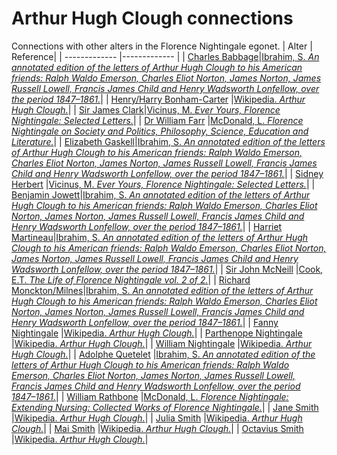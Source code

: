 # Arthur Hugh Clough connections
Connections with other alters in the Florence Nightingale egonet.
| Alter  | Reference|
| ------------- |------------- |
| [Charles Babbage](https://github.com/altealo/FNTest/blob/master/AltersReferences/CharlesBabbage.md)|[Ibrahim, S. *An annotated edition of the letters of Arthur Hugh Clough to his American friends: Ralph Waldo Emerson, Charles Eliot Norton, James Norton, James Russell Lowell, Francis James Child and Henry Wadsworth Lonfellow, over the period 1847–1861.*](https://www.dora.dmu.ac.uk/xmlui/bitstream/handle/2086/11468/Susan%20Ibrahim%20e-thesis%20submission.pdf;sequence=1)|
| [Henry/Harry Bonham-Carter](https://github.com/altealo/FNTest/blob/master/AltersReferences/HenryBonhamCarter.md)  |[Wikipedia. *Arthur Hugh Clough.*](https://en.wikipedia.org/wiki/Arthur_Hugh_Clough)|
| [Sir James Clark](https://github.com/altealo/FNTest/blob/master/AltersReferences/JamesClark.md)|[Vicinus, M. *Ever Yours, Florence Nightingale: Selected Letters.*](https://books.google.co.uk/books?id=jaK2lF6mfE8C&pg=PA197&lpg=PA197&dq=arthur+clough+and+william+bowman&source=bl&ots=cRWWptu_S0&sig=ACfU3U2e0kPV6O05d3i6j_Ncq1psWbjzxQ&hl=en&sa=X&ved=2ahUKEwjGiNvo7NjkAhVYi1wKHS8PBLgQ6AEwDHoECAkQAQ#v=onepage&q=arthur%20clough%20and%20william%20bowman&f=false)|
| [Dr William Farr](https://github.com/altealo/FNTest/blob/master/AltersReferences/WilliamFarr.md)  |[McDonald, L. *Florence Nightingale on Society and Politics, Philosophy, Science, Education and Literature.*](https://books.google.co.uk/books?id=2Lvo9XhNIGMC&pg=PA832&lpg=PA832&dq=arthur+hugh+clough+and+william+farr&source=bl&ots=k6QqDy21_e&sig=ACfU3U252ydLeCeNKt8DE372QVvILsOFyw&hl=en&sa=X&ved=2ahUKEwiRp8nz3s3lAhXKTMAKHT33D_sQ6AEwA3oECAkQAg#v=onepage&q=arthur%20hugh%20clough%20and%20william%20farr&f=false)|
| [Elizabeth Gaskell](https://github.com/altealo/FNTest/blob/master/AltersReferences/ElizabethGaskell.md)|[Ibrahim, S. *An annotated edition of the letters of Arthur Hugh Clough to his American friends: Ralph Waldo Emerson, Charles Eliot Norton, James Norton, James Russell Lowell, Francis James Child and Henry Wadsworth Lonfellow, over the period 1847–1861.*](https://www.dora.dmu.ac.uk/xmlui/bitstream/handle/2086/11468/Susan%20Ibrahim%20e-thesis%20submission.pdf;sequence=1)|
| [Sidney Herbert](https://github.com/altealo/FNTest/blob/master/AltersReferences/SidneyHerbert.md)  |[Vicinus, M. *Ever Yours, Florence Nightingale: Selected Letters.*](https://books.google.co.uk/books?id=jaK2lF6mfE8C&pg=PA197&lpg=PA197&dq=arthur+clough+and+william+bowman&source=bl&ots=cRWWptu_S0&sig=ACfU3U2e0kPV6O05d3i6j_Ncq1psWbjzxQ&hl=en&sa=X&ved=2ahUKEwjGiNvo7NjkAhVYi1wKHS8PBLgQ6AEwDHoECAkQAQ#v=onepage&q=arthur%20clough%20and%20sidney%20herbert&f=false)|
| [Benjamin Jowett](https://github.com/altealo/FNTest/blob/master/AltersReferences/BenjaminJowett.md)|[Ibrahim, S. *An annotated edition of the letters of Arthur Hugh Clough to his American friends: Ralph Waldo Emerson, Charles Eliot Norton, James Norton, James Russell Lowell, Francis James Child and Henry Wadsworth Lonfellow, over the period 1847–1861.*](https://www.dora.dmu.ac.uk/xmlui/bitstream/handle/2086/11468/Susan%20Ibrahim%20e-thesis%20submission.pdf;sequence=1)|
| [Harriet Martineau](https://github.com/altealo/FNTest/blob/master/AltersReferences/HarrietMartineau.md)|[Ibrahim, S. *An annotated edition of the letters of Arthur Hugh Clough to his American friends: Ralph Waldo Emerson, Charles Eliot Norton, James Norton, James Russell Lowell, Francis James Child and Henry Wadsworth Lonfellow, over the period 1847–1861.*](https://www.dora.dmu.ac.uk/xmlui/bitstream/handle/2086/11468/Susan%20Ibrahim%20e-thesis%20submission.pdf;sequence=1)|
| [Sir John McNeill](https://github.com/altealo/FNTest/blob/master/AltersReferences/SirJohnMcNeill.md) |[Cook, E.T. *The Life of Florence Nightingale vol. 2 of 2.*](http://www.gutenberg.org/files/40058/40058-h/40058-h.htm)|
| [Richard Monckton/Milnes](https://github.com/altealo/FNTest/blob/master/AltersReferences/RichardMilnes.md)|[Ibrahim, S. *An annotated edition of the letters of Arthur Hugh Clough to his American friends: Ralph Waldo Emerson, Charles Eliot Norton, James Norton, James Russell Lowell, Francis James Child and Henry Wadsworth Lonfellow, over the period 1847–1861.*](https://www.dora.dmu.ac.uk/xmlui/bitstream/handle/2086/11468/Susan%20Ibrahim%20e-thesis%20submission.pdf;sequence=1)|
| [Fanny Nightingale](https://github.com/altealo/FNTest/blob/master/AltersReferences/FannyNightingale.md) |[Wikipedia. *Arthur Hugh Clough.*](https://en.wikipedia.org/wiki/Arthur_Hugh_Clough)|
| [Parthenope Nightingale](https://github.com/altealo/FNTest/blob/master/AltersReferences/ParthenopeNightingale.md)  |[Wikipedia. *Arthur Hugh Clough.*](https://en.wikipedia.org/wiki/Arthur_Hugh_Clough)|
| [William Nightingale](https://github.com/altealo/FNTest/blob/master/AltersReferences/WilliamNightingale.md) |[Wikipedia. *Arthur Hugh Clough.*](https://en.wikipedia.org/wiki/Arthur_Hugh_Clough)|
| [Adolphe Quetelet](https://github.com/altealo/FNTest/blob/master/AltersReferences/AdolpheQuetelet.md)  |[Ibrahim, S. *An annotated edition of the letters of Arthur Hugh Clough to his American friends: Ralph Waldo Emerson, Charles Eliot Norton, James Norton, James Russell Lowell, Francis James Child and Henry Wadsworth Lonfellow, over the period 1847–1861.*](https://www.dora.dmu.ac.uk/xmlui/bitstream/handle/2086/11468/Susan%20Ibrahim%20e-thesis%20submission.pdf;sequence=1)|
| [William Rathbone](https://github.com/altealo/FNTest/blob/master/AltersReferences/WilliamRathbone.md)  |[McDonald, L. *Florence Nightingale: Extending Nursing: Collected Works of Florence Nightingale.*](https://books.google.co.uk/books?id=tYrZAgAAQBAJ&pg=PA258&lpg=PA258&dq=hilary+bonham+carter+william+rathbone&source=bl&ots=WDQ9fa-vkR&sig=ACfU3U0tZQZOgxFdOLaPlOeh211uG1jCBQ&hl=en&sa=X&ved=2ahUKEwiy2tzTzojmAhXSOcAKHXD9A9EQ6AEwAHoECAkQAQ#v=onepage&q=hilary%20bonham%20carter%20william%20rathbone%20clough&f=false)|
| [Jane Smith](https://github.com/altealo/FNTest/blob/master/AltersReferences/JaneSmith.md)  |[Wikipedia. *Arthur Hugh Clough.*](https://en.wikipedia.org/wiki/Arthur_Hugh_Clough)|
| [Julia Smith](https://github.com/altealo/FNTest/blob/master/AltersReferences/JuliaSmith.md)  |[Wikipedia. *Arthur Hugh Clough.*](https://en.wikipedia.org/wiki/Arthur_Hugh_Clough)|
| [Mai Smith](https://github.com/altealo/FNTest/blob/master/AltersReferences/MaiSmith.md)  |[Wikipedia. *Arthur Hugh Clough.*](https://en.wikipedia.org/wiki/Arthur_Hugh_Clough)|
| [Octavius Smith](https://github.com/altealo/FNTest/blob/master/AltersReferences/OctaviusSmith.md) |[Wikipedia. *Arthur Hugh Clough.*](https://en.wikipedia.org/wiki/Arthur_Hugh_Clough)|
